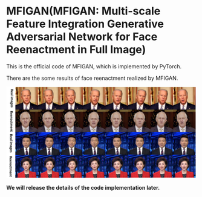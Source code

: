 # MFIGAN(MFIGAN: Multi-scale Feature Integration Generative Adversarial Network for Face Reenactment in Full Image)
This is the official code of MFIGAN, which is implemented by PyTorch.

There are the some results of face reenactment realized by MFIGAN.

![image](https://github.com/LanGuipeng/MFIGAN/blob/main/results.jpg)

**We will release the details of the code implementation later.**
